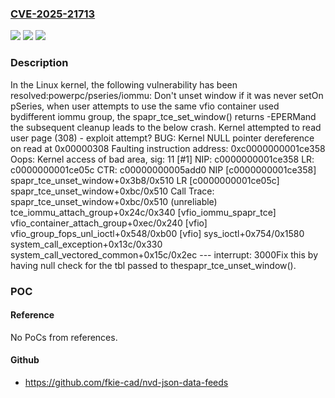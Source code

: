### [CVE-2025-21713](https://cve.mitre.org/cgi-bin/cvename.cgi?name=CVE-2025-21713)
![](https://img.shields.io/static/v1?label=Product&message=Linux&color=blue)
![](https://img.shields.io/static/v1?label=Version&message=f431a8cde7f102fce412546db6e62fdbde1131a7%3C%20b853ff0b514c1df314246fcf94744005914b48cb%20&color=brighgreen)
![](https://img.shields.io/static/v1?label=Vulnerability&message=n%2Fa&color=brighgreen)

### Description

In the Linux kernel, the following vulnerability has been resolved:powerpc/pseries/iommu: Don't unset window if it was never setOn pSeries, when user attempts to use the same vfio container used bydifferent iommu group, the spapr_tce_set_window() returns -EPERMand the subsequent cleanup leads to the below crash.   Kernel attempted to read user page (308) - exploit attempt?   BUG: Kernel NULL pointer dereference on read at 0x00000308   Faulting instruction address: 0xc0000000001ce358   Oops: Kernel access of bad area, sig: 11 [#1]   NIP:  c0000000001ce358 LR: c0000000001ce05c CTR: c00000000005add0   <snip>   NIP [c0000000001ce358] spapr_tce_unset_window+0x3b8/0x510   LR [c0000000001ce05c] spapr_tce_unset_window+0xbc/0x510   Call Trace:     spapr_tce_unset_window+0xbc/0x510 (unreliable)     tce_iommu_attach_group+0x24c/0x340 [vfio_iommu_spapr_tce]     vfio_container_attach_group+0xec/0x240 [vfio]     vfio_group_fops_unl_ioctl+0x548/0xb00 [vfio]     sys_ioctl+0x754/0x1580     system_call_exception+0x13c/0x330     system_call_vectored_common+0x15c/0x2ec   <snip>   --- interrupt: 3000Fix this by having null check for the tbl passed to thespapr_tce_unset_window().

### POC

#### Reference
No PoCs from references.

#### Github
- https://github.com/fkie-cad/nvd-json-data-feeds

